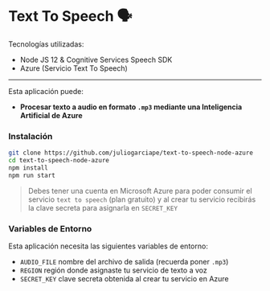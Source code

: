 # Text To Speech :speaking_head:

Tecnologías utilizadas:

- Node JS 12 & Cognitive Services Speech SDK
- Azure (Servicio Text To Speech)

---

Esta aplicación puede:

- **Procesar texto a audio en formato `.mp3` mediante una Inteligencia Artificial de Azure**

### Instalación

```sh
git clone https://github.com/juliogarciape/text-to-speech-node-azure
cd text-to-speech-node-azure
npm install
npm run start
```

> Debes tener una cuenta en Microsoft Azure para poder consumir el servicio `text to speech` (plan gratuito) y al crear tu servicio recibirás la clave secreta para asignarla en `SECRET_KEY`

### Variables de Entorno

Esta aplicación necesita las siguientes variables de entorno:

- `AUDIO_FILE` nombre del archivo de salida (recuerda poner `.mp3`)
- `REGION` región donde asignaste tu servicio de texto a voz
- `SECRET_KEY` clave secreta obtenida al crear tu servicio en Azure
